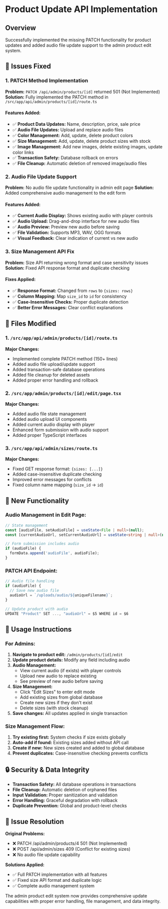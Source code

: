 # Product Update API Implementation

## Overview
Successfully implemented the missing PATCH functionality for product updates and added audio file update support to the admin product edit system.

## 🔧 Issues Fixed

### 1. **PATCH Method Implementation**
**Problem:** `PATCH /api/admin/products/[id]` returned 501 (Not Implemented)
**Solution:** Fully implemented the PATCH method in `/src/app/api/admin/products/[id]/route.ts`

#### Features Added:
- ✅ **Product Data Updates:** Name, description, price, sale price
- ✅ **Audio File Updates:** Upload and replace audio files
- ✅ **Color Management:** Add, update, delete product colors
- ✅ **Size Management:** Add, update, delete product sizes with stock
- ✅ **Image Management:** Add new images, delete existing images, update color links
- ✅ **Transaction Safety:** Database rollback on errors
- ✅ **File Cleanup:** Automatic deletion of removed image/audio files

### 2. **Audio File Update Support**
**Problem:** No audio file update functionality in admin edit page
**Solution:** Added comprehensive audio management to the edit form

#### Features Added:
- ✅ **Current Audio Display:** Shows existing audio with player controls
- ✅ **Audio Upload:** Drag-and-drop interface for new audio files
- ✅ **Audio Preview:** Preview new audio before saving
- ✅ **File Validation:** Supports MP3, WAV, OGG formats
- ✅ **Visual Feedback:** Clear indication of current vs new audio

### 3. **Size Management API Fix**
**Problem:** Size API returning wrong format and case sensitivity issues
**Solution:** Fixed API response format and duplicate checking

#### Fixes Applied:
- ✅ **Response Format:** Changed from `rows` to `{sizes: rows}`
- ✅ **Column Mapping:** Map `size_id` to `id` for consistency
- ✅ **Case-Insensitive Checks:** Proper duplicate detection
- ✅ **Better Error Messages:** Clear conflict explanations

## 📁 Files Modified

### 1. `/src/app/api/admin/products/[id]/route.ts`
**Major Changes:**
- Implemented complete PATCH method (150+ lines)
- Added audio file upload/update support
- Added transaction-safe database operations
- Added file cleanup for deleted assets
- Added proper error handling and rollback

### 2. `/src/app/admin/products/[id]/edit/page.tsx`
**Major Changes:**
- Added audio file state management
- Added audio upload UI components
- Added current audio display with player
- Enhanced form submission with audio support
- Added proper TypeScript interfaces

### 3. `/src/app/api/admin/sizes/route.ts`
**Major Changes:**
- Fixed GET response format: `{sizes: [...]}` 
- Added case-insensitive duplicate checking
- Improved error messages for conflicts
- Fixed column name mapping (`size_id` → `id`)

## 🚀 New Functionality

### Audio Management in Edit Page:
```typescript
// State management
const [audioFile, setAudioFile] = useState<File | null>(null);
const [currentAudioUrl, setCurrentAudioUrl] = useState<string | null>(null);

// Form submission includes audio
if (audioFile) {
  formData.append('audioFile', audioFile);
}
```

### PATCH API Endpoint:
```typescript
// Audio file handling
if (audioFile) {
  // Save new audio file
  audioUrl = `/uploads/audio/${uniqueFilename}`;
}

// Update product with audio
UPDATE "Product" SET ..., "audioUrl" = $5 WHERE id = $6
```

## 🎯 Usage Instructions

### For Admins:
1. **Navigate to product edit:** `/admin/products/[id]/edit`
2. **Update product details:** Modify any field including audio
3. **Audio Management:**
   - View current audio (if exists) with player controls
   - Upload new audio to replace existing
   - See preview of new audio before saving
4. **Size Management:**
   - Click "Edit Sizes" to enter edit mode
   - Add existing sizes from global database
   - Create new sizes if they don't exist
   - Delete sizes (with stock cleanup)
5. **Save changes:** All updates applied in single transaction

### Size Management Flow:
1. **Try existing first:** System checks if size exists globally
2. **Auto-add if found:** Existing sizes added without API call
3. **Create if new:** New sizes created and added to global database
4. **Prevent duplicates:** Case-insensitive checking prevents conflicts

## 🔒 Security & Data Integrity

- **Transaction Safety:** All database operations in transactions
- **File Cleanup:** Automatic deletion of orphaned files
- **Input Validation:** Proper sanitization and validation
- **Error Handling:** Graceful degradation with rollback
- **Duplicate Prevention:** Global and product-level checks

## 🐛 Issue Resolution

**Original Problems:**
- ❌ PATCH /api/admin/products/4 501 (Not Implemented)
- ❌ POST /api/admin/sizes 409 (Conflict for existing sizes)
- ❌ No audio file update capability

**Solutions Applied:**
- ✅ Full PATCH implementation with all features
- ✅ Fixed size API format and duplicate logic
- ✅ Complete audio management system

The admin product edit system now provides comprehensive update capabilities with proper error handling, file management, and data integrity.
